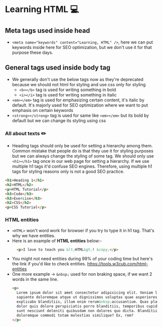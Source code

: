 # Learning HTML 💻

## Meta tags used inside head

- `<meta name="keywords" content="Learning, HTML" />`, here we can put keywords inside here for SEO optimization, but we don't use it for that purpose these days.

## General tags used inside body tag

- We generally don't use the below tags now as they're deprecated because we should not html for styling and use css only for styling
  - `<b></b>` tag is used for writing something in bold
  - `<i></i>` tag is used for writing something in italic
- `<em></em>` tag is used for emphasizing certain content, it's italic by default. It's majorly used for SEO optimization where we want to put emphasis on certain keywords
- `<strong></strong>` tag is used for same like `<em></em>` but its bold by default but we can change its styling using css

### All about texts ✏️

- Heading tags should only be used for setting a hierarchy among them. Common mistake that people do is that they use it for styling purposes but we can always change the styling of some tag. We should only use `<h1></h1>` tag once in our web page for setting a hierarchy. If we use multiple h1 tags it'd confuse SEO engines. Therefore, using multiple h1 tags for styling reasons only is not a good SEO practice.

```HTML
<h1>Heading 1</h1>
<h2>HTML</h2>
<p>HTML Tutorial</p>
<h3>Code</h3>
<h3>Exercise</h3>
<h2>CSS</h2>
<p>CSS Tutorial</p>
```

### HTML entities

- `<HTML>` won't word work for browser if you try to type it in h1 tag. That's why we have entities.
- Here is an example of **HTML entities** below:-
  ```HTML
    <p>I love to teach you &lt;HTML&gt;! &copy;</p>
  ```
- You might not need entities during 99% of your coding time but here's the link if you'd like to check entities.
  https://tools.w3cub.com/html-entities
- One more example -> `&nbsp;` used for non braking space, if we want 2 words in the same line.
  ```HTML
  <p>
    Lorem ipsum dolor sit amet consectetur adipisicing elit. Veniam labore
    sapiente doloremque atque ut dignissimos voluptas quae asperiores
    explicabo blanditiis, illum enim rerum&nbsp;accusantium. Quas placeat
    dolor quis dolore perspiciatis porro blanditiis, temporibus cupiditate
    sunt nesciunt deleniti quibusdam non dolores quo dicta. Blanditiis
    doloremque commodi totam molestias similique? Ex, rem?
  </p>
  ```
